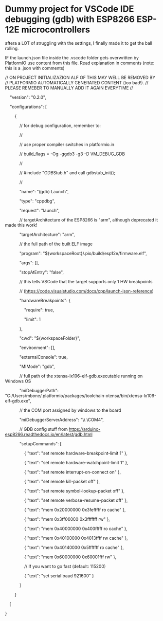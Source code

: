 # Dummy project for VSCode IDE debugging (gdb) with ESP8266 ESP-12E microcontrollers
aftera a LOT of struggling with the settings, I finally made it to get the ball rolling.

IF the launch.json file inside the .vscode folder gets overwritten by PlatformIO use content 
from this file. Read explanation in comments (note: this is a .json with comments)

// ON PROJECT INITIALIZAZION ALF OF THIS MAY WELL BE REMOVED BY
// PLATFORMIO AUTOMATICALLY GENERATED CONTENT (too bad!).
// PLEASE REMEBER TO MANUALLY ADD IT AGAIN EVERYTIME
//

    "version": "0.2.0",

    "configurations": [

        {

            // for debug configuration, remember to:

            //

            // use proper compiler switches in platformio.in

            // build_flags = -Og -ggdb3 -g3 -D VM_DEBUG_GDB

            //

            // #include "GDBStub.h" and call gdbstub_init();

            //

            "name": "(gdb) Launch",

            "type": "cppdbg",

            "request": "launch",

            // targetArchitecture of the ESP8266 is "arm", although deprecated it made this work!

            "targetArchitecture": "arm",

            // the full path of the built ELF image

            "program": "${workspaceRoot}/.pio/build/esp12e/firmware.elf",

            "args": [],

            "stopAtEntry": "false",

            // this tells VSCode that the target supports only 1 HW breakpoints

            // (https://code.visualstudio.com/docs/cpp/launch-json-reference)

            "hardwareBreakpoints": {

                "require": true,

                "limit": 1

            },

            "cwd": "${workspaceFolder}",

            "environment": [],

            "externalConsole": true,

            "MIMode": "gdb",

            // full path of the xtensa-lx106-elf-gdb.executable running on Windows OS

            "miDebuggerPath": "C:/Users/mbone/.platformio/packages/toolchain-xtensa/bin/xtensa-lx106-elf-gdb.exe",

            // the COM port assigned by windows to the board

            "miDebuggerServerAddress": "\\\\.\\COM4",

            // GDB config stuff from https://arduino-esp8266.readthedocs.io/en/latest/gdb.html

            "setupCommands": [

                { "text": "set remote hardware-breakpoint-limit 1" },

                { "text": "set remote hardware-watchpoint-limit 1" },

                { "text": "set remote interrupt-on-connect on" },

                { "text": "set remote kill-packet off" },

                { "text": "set remote symbol-lookup-packet off" },

                { "text": "set remote verbose-resume-packet off" },

                { "text": "mem 0x20000000 0x3fefffff ro cache" },

                { "text": "mem 0x3ff00000 0x3fffffff rw" },

                { "text": "mem 0x40000000 0x400fffff ro cache" },

                { "text": "mem 0x40100000 0x4013ffff rw cache" },

                { "text": "mem 0x40140000 0x5fffffff ro cache" },

                { "text": "mem 0x60000000 0x60001fff rw" },

                // If you want to go fast (default: 115200)

                { "text": "set serial baud 921600" }

            ]

        }

    ]

}
